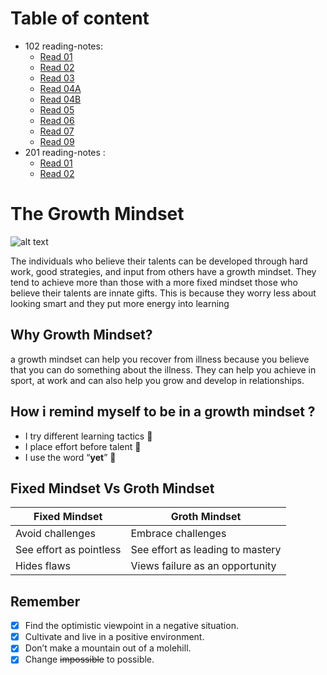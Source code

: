 # Table of content
* 102 reading-notes:
  - [Read 01](https://omx302.github.io/reading-notes/Read01)
  - [Read 02](https://omx302.github.io/reading-notes/Read02)
  - [Read 03](https://omx302.github.io/reading-notes/Read03)
  - [Read 04A](https://omx302.github.io/reading-notes/Read04a)
  - [Read 04B](https://omx302.github.io/reading-notes/Read04b)
  - [Read 05](https://omx302.github.io/reading-notes/Read05)
  - [Read 06](https://omx302.github.io/reading-notes/Read06)
  - [Read 07](https://omx302.github.io/reading-notes/Read07)
  - [Read 09](https://omx302.github.io/reading-notes/Read09)
* 201 reading-notes :
  - [Read 01](https://omx302.github.io/reading-notes/class-01)
  - [Read 02](https://omx302.github.io/reading-notes/class-02)

# The Growth Mindset
![alt text](https://i.ibb.co/j3GbJW0/9f524-brain-2062057-960-720-removebg-preview.png)

The individuals who believe their talents can be developed through hard work, good strategies, and input from others have a growth mindset. They tend to achieve more than those with a more fixed mindset those who believe their talents are innate gifts. This is because they worry less about looking smart and they put more energy into learning

## Why Growth Mindset?
 a growth mindset can help you recover from illness because you believe that you can do something about the illness. They can help you achieve in sport, at work and can also help you grow and develop in relationships.
 
## How i remind myself to be in a growth mindset ?
- I try different learning tactics :book:
- I place effort before talent 	:muscle:
- I use the word “**yet**” :checkered_flag:

## Fixed Mindset Vs Groth Mindset 

| Fixed Mindset | Groth Mindset |
| ----------- | ----------- |
| Avoid challenges  | Embrace challenges |
| See effort as pointless | See effort as leading to mastery |
| Hides flaws | Views failure as an opportunity |


## Remember
- [x] Find the optimistic viewpoint in a negative situation.
- [x] Cultivate and live in a positive environment.
- [x] Don’t make a mountain out of a molehill.
- [x] Change ~~impossible~~ to possible.
